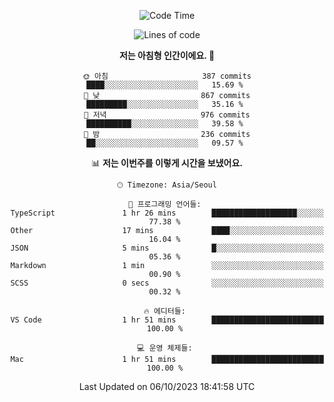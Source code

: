 <div align='center'>
 
<!--START_SECTION:waka-->
![Code Time](http://img.shields.io/badge/Code%20Time-3%2C006%20hrs%2053%20mins-blue)

![Lines of code](https://img.shields.io/badge/%EC%A0%80%EB%8A%94%20%EC%97%AC%ED%83%9C%EA%B9%8C%EC%A7%80%20-1.2%20million%20%EC%A4%84%EC%9D%98%20%EC%BD%94%EB%93%9C%EB%A5%BC%20%EC%9E%91%EC%84%B1%ED%96%88%EC%96%B4%EC%9A%94.-blue)

**저는 아침형 인간이에요. 🐤** 

```text
🌞 아침                     387 commits         ████░░░░░░░░░░░░░░░░░░░░░   15.69 % 
🌆 낮　                     867 commits         █████████░░░░░░░░░░░░░░░░   35.16 % 
🌃 저녁                     976 commits         ██████████░░░░░░░░░░░░░░░   39.58 % 
🌙 밤　                     236 commits         ██░░░░░░░░░░░░░░░░░░░░░░░   09.57 % 
```


📊 **저는 이번주를 이렇게 시간을 보냈어요.** 

```text
🕑︎ Timezone: Asia/Seoul

💬 프로그래밍 언어들: 
TypeScript               1 hr 26 mins        ███████████████████░░░░░░   77.38 % 
Other                    17 mins             ████░░░░░░░░░░░░░░░░░░░░░   16.04 % 
JSON                     5 mins              █░░░░░░░░░░░░░░░░░░░░░░░░   05.36 % 
Markdown                 1 min               ░░░░░░░░░░░░░░░░░░░░░░░░░   00.90 % 
SCSS                     0 secs              ░░░░░░░░░░░░░░░░░░░░░░░░░   00.32 % 

🔥 에디터들: 
VS Code                  1 hr 51 mins        █████████████████████████   100.00 % 

💻 운영 체제들: 
Mac                      1 hr 51 mins        █████████████████████████   100.00 % 
```


 Last Updated on 06/10/2023 18:41:58 UTC
<!--END_SECTION:waka-->
 </div>
<!---
Emewjin/Emewjin is a ✨ special ✨ repository because its `README.md` (this file) appears on your GitHub profile.
You can click the Preview link to take a look at your changes.
--->
